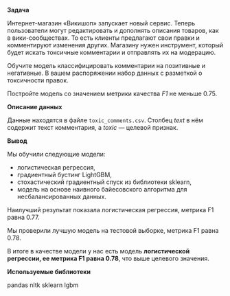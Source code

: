 
**Задача**

Интернет-магазин «Викишоп» запускает новый сервис. Теперь пользователи могут редактировать и дополнять описания товаров, как в вики-сообществах. То есть клиенты предлагают свои правки и комментируют изменения других. Магазину нужен инструмент, который будет искать токсичные комментарии и отправлять их на модерацию. 

Обучите модель классифицировать комментарии на позитивные и негативные. В вашем распоряжении набор данных с разметкой о токсичности правок.

Постройте модель со значением метрики качества *F1* не меньше 0.75. 

**Описание данных**

Данные находятся в файле `toxic_comments.csv`. Столбец *text* в нём содержит текст комментария, а *toxic* — целевой признак.

**Вывод**

Мы обучили следующие модели:

- логистическая регрессия,
- градиентный бустинг LightGBM,
- стохастический градиентный спуск из библиотеки sklearn,
- модель на основе наивного байесовского алгоритма для несбалансированных данных.

Наилучший результат показала логистическая регрессия, метрика F1 равна 0.77.

Мы проверили лучшую модель на тестовой выборке, метрика F1 равна 0.78.

В итоге в качестве модели у нас есть модель **логистической регрессии, ее метрика F1 равна 0.78**, что выше целевого значения.

**Используемые библиотеки**

pandas nltk sklearn lgbm
